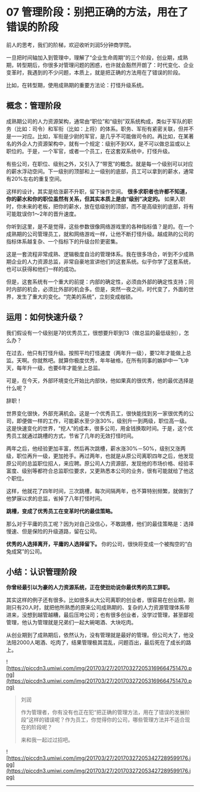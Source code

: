 # 07 管理阶段：别把正确的方法，用在了错误的阶段

前人的思考，我们的阶梯，欢迎收听刘润5分钟商学院。

一旦把时间轴加入到管理中，理解了“企业生命周期”的三个阶段，创业期，成熟期，转型期后，你很多对管理问题的困惑，也许就会豁然开朗了：时代变化、企业变革时，我遇到的不少问题，本质上，就是把正确的方法用在了错误的阶段。

比如，在转型期，使用成熟期的重要方法论：打怪升级系统。

##   概念：管理阶段

成熟期公司的人力资源架构，通常由“职位”和“级别”双系统构成，类似于军队的职务（比如：司令）和军衔（比如：上将）的体系。职务、军衔有紧密关联，但并不是一一对应。比如，军衔是少尉的军官，是几乎不可能做司令的。再比如，在某著名的外企人力资源架构中，就有一个规定：级别不到XX，是不可以做总监或以上职位的。于是，一个军官，或者一个员工，在这套双系统中，打怪升级。

有些公司，在职位、级别之外，又引入了“带宽”的概念。就是每一个级别可以对应的薪水浮动空间。下一级别的顶部和上一级别的底部，员工可以拿到的薪水，通常有20%左右的重复空间。

这样的设计，其实是给涨薪不升职，留下操作空间。 **很多求职者也许都不知道，你的薪水和你的职位虽然有关系，但其实本质上是由“级别”决定的。** 如果入职时，你未来的老板，把你的薪水，放在低级别的顶部，而不是高级别的底部，将有可能耽误你1～2年的晋升速度。

你听到这里，是不是觉得，这些参数很像网络游戏里的各种指标值？是的。在一个成熟期的公司管理员工，就和网络游戏一样，让他不断打怪升级。越成熟的公司的指标体系越复杂、一个指标下的升级台阶更密集。

这是一套流程非常成熟、逻辑极度自洽的管理体系。我在很多场合，听到不少成熟期企业的人力资源总监，非常自豪地宣讲他们的这套系统。似乎你学了这套系统，也可以获得和他们一样的成功。

但是，这套系统有一个重大的前提：内部的确定性，必须由外部的确定性支持；同时内部的机会，必须比外部的机会多。但是，突然一夜之间，时代变了，外面的世界，发生了重大的变化。“完美的系统”，立刻变成枷锁。

## 运用：如何快速升级？

我们假设有一个级别是7的优秀员工，很想要升职到13（做总监的最低级别），怎么办？

在过去，他只有打怪升级。按照平均打怪速度（两年升一级），要12年才能做上总监。天啊。你就熬吧。就算你极度优秀，年年破格，在所有同事的嫉妒中一飞冲天，每年升一级，也要6年才能坐上总监。

可是，在今天，外部环境变化开始比内部快，他如果真的很优秀，他的最优选择是什么呢？

辞职！

世界变化很快，外部充满机会。这是一个优秀员工，很快能找到另一家很优秀的公司，即便做一样的工作，可能薪水至少涨30%，级别升一到两级，职位高一级。这是快速变化的世界，“挖人”的成本，很多公司，用金钱换取时间。于是，这个优秀员工就通过跳槽的方式，节省了几年的无效打怪时间。

两年之后，他经验更加丰富，然后再次跳槽，薪水涨30%－50%，级别又涨两级，职位再升一级，更加抢手。再过两年，也就是从原公司离职四年之后，他发现原公司的总监职位招人，来应聘。原公司人力资源部，发现他的市场价格、经验丰富度、级别等都符合总监职位要求，又更熟悉本公司的业务，很有可能就给了他这个职位。

这样，他就花了四年时间，三次跳槽，每次间隔两年，也不算特别频繁，就做到了他梦寐以求的总监，省掉了八年打怪时间。

 **跳槽，变成了优秀员工在变革时代的最佳策略。**

那么对于平庸的员工呢？因为对自己没信心，不敢跳槽，他们的最佳策略是：选择慢速、但是保险的升级道路，留在公司。

 **优秀的人选择离开，平庸的人选择留下。** 你的公司，很快将变成一个被掏空的“白兔成窝”的公司。

## 小结：认识管理阶段

 **你曾经最引以为豪的人力资源系统，正在使劲劝说你最优秀的员工辞职。**

其实这样的例子还有很多。比如很多从大公司离职的创业者，很容易在创业期，刚刚只有20人时，就把他所熟悉的原来公司成熟期的、复杂的人力资源管理体系带进来，没想到越管越糟，最后压垮公司；也有很多创业者，没学过管理，甚至鄙视管理，他认为管理就是兄弟们一起大碗喝酒、大块吃肉。

从创业期到了成熟期后，依然认为，没有管理就是最好的管理。但公司大了，他没法陪2000人喝酒、吃肉了，结果管理极其混乱，问题百出，最后死在了成长的路上。

![https://piccdn3.umiwi.com/img/201703/27/201703272053169664751470.png](https://piccdn3.umiwi.com/img/201703/27/201703272053169664751470.png)

> 刘润
> 
> 作为管理者，你有没有也正在犯“把正确的管理方法，用在了错误的发展阶段”这样的错误呢？作为员工，你觉得你的公司，哪些管理方法并不适合现在的阶段呢？
> 
> 来和我一起过过招吧。

![https://piccdn3.umiwi.com/img/201703/27/201703272053427289599176.jpg](https://piccdn3.umiwi.com/img/201703/27/201703272053427289599176.jpg)

---
